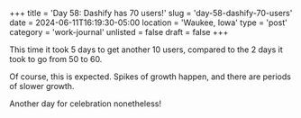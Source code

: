 +++
title = 'Day 58: Dashify has 70 users!'
slug = 'day-58-dashify-70-users'
date = 2024-06-11T16:19:30-05:00
location = 'Waukee, Iowa'
type = 'post'
category = 'work-journal'
unlisted = false
draft = false
+++

This time it took 5 days to get another 10 users, compared to the 2 days it took to go from 50 to 60.

Of course, this is expected. Spikes of growth happen, and there are periods of slower growth.

Another day for celebration nonetheless!
